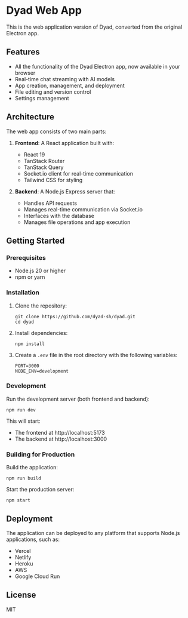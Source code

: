 # Dyad Web App

This is the web application version of Dyad, converted from the original Electron app.

## Features

- All the functionality of the Dyad Electron app, now available in your browser
- Real-time chat streaming with AI models
- App creation, management, and deployment
- File editing and version control
- Settings management

## Architecture

The web app consists of two main parts:

1. **Frontend**: A React application built with:
   - React 19
   - TanStack Router
   - TanStack Query
   - Socket.io client for real-time communication
   - Tailwind CSS for styling

2. **Backend**: A Node.js Express server that:
   - Handles API requests
   - Manages real-time communication via Socket.io
   - Interfaces with the database
   - Manages file operations and app execution

## Getting Started

### Prerequisites

- Node.js 20 or higher
- npm or yarn

### Installation

1. Clone the repository:
   ```
   git clone https://github.com/dyad-sh/dyad.git
   cd dyad
   ```

2. Install dependencies:
   ```
   npm install
   ```

3. Create a `.env` file in the root directory with the following variables:
   ```
   PORT=3000
   NODE_ENV=development
   ```

### Development

Run the development server (both frontend and backend):
```
npm run dev
```

This will start:
- The frontend at http://localhost:5173
- The backend at http://localhost:3000

### Building for Production

Build the application:
```
npm run build
```

Start the production server:
```
npm start
```

## Deployment

The application can be deployed to any platform that supports Node.js applications, such as:

- Vercel
- Netlify
- Heroku
- AWS
- Google Cloud Run

## License

MIT
